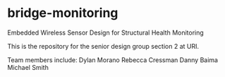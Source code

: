 bridge-monitoring
=================

Embedded Wireless Sensor Design for Structural Health Monitoring

This is the repository for the senior design group section 2 at URI.

Team members include:
Dylan Morano
Rebecca Cressman
Danny Baima
Michael Smith